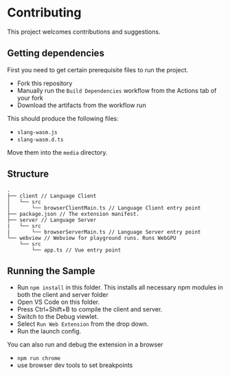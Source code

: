 # Contributing

This project welcomes contributions and suggestions.

## Getting dependencies

First you need to get certain prerequisite files to run the project.

* Fork this repository
* Manually run the `Build Dependencies` workflow from the Actions tab of your fork
* Download the artifacts from the workflow run

This should produce the following files:

* `slang-wasm.js`
* `slang-wasm.d.ts`

Move them into the `media` directory.

## Structure

```plaintext
.
├── client // Language Client
│   └── src
│       └── browserClientMain.ts // Language Client entry point
├── package.json // The extension manifest.
├── server // Language Server
|   └── src
|       └── browserServerMain.ts // Language Server entry point
└── webview // Webview for playground runs. Runs WebGPU
    └── src
        └── app.ts // Vue entry point
```

## Running the Sample

- Run `npm install` in this folder. This installs all necessary npm modules in both the client and server folder
- Open VS Code on this folder.
- Press Ctrl+Shift+B to compile the client and server.
- Switch to the Debug viewlet.
- Select `Run Web Extension` from the drop down.
- Run the launch config.

You can also run and debug the extension in a browser

- `npm run chrome`
- use browser dev tools to set breakpoints
